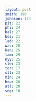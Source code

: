 ```yaml
---
layout: post
smith: 190
johnson: 174
pit: 22
phi: 24
bal: 27
bos: 21
lad: 22
was: 20
kan: 25
tam: 29
nyy: 25
cle: 23
tor: 17
stl: 23
min: 24
hou: 26
atl: 20
sdg: 16
---
```

